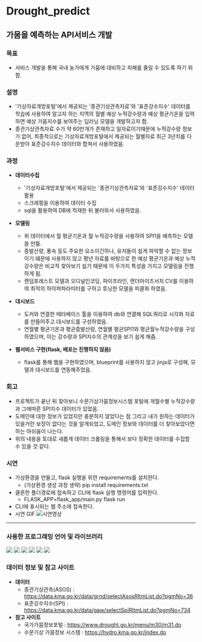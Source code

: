 # Drought_predict

## 가뭄을 예측하는 API서비스 개발


### 목표
 - 서비스 개발을 통해 국내 농가에게 가뭄에 대비하고 피해를 줄일 수 있도록 하기 위함.
### 설명
 - '기상자료개방포털'에서 제공되는 '종관기상관측자료'와 '표준강수지수' 데이터를 학습에 사용하여 알고자 하는 지역의 월별 예상 누적강수량과 예상 평균기온을 입력하면 예상 가뭄지수를 보여주는 딥러닝 모델을 개발하고자 함.
 - 종관기상관측자료 수가 약 60만개가 존재하고 일자료이기때문에 누적강수량 정보가 없어, 최종적으로는 기상자료개방포털에서 제공되는 월별자료 최근 3년치를 다운받아 표준강수지수 데이터와 합쳐서 사용하였음.
 

### 과정
 + **데이터수집**
   + '기상자료개방포털'에서 제공되는 '종관기상관측자료'와 '표준강수지수' 데이터 활용
   + 스크래핑을 이용하여 데이터 수집
   + sql을 활용하여 DB에 적재한 뒤 불러와서 사용하였음.

 + **모델링**
   + 위 데이터에서 월 평균기온과 월 누적강수량을 사용하여 SPI1을 예측하는 모델을 만듦.
   + 증발산량, 풍속 등도 주요한 요소이긴하나, 유저들이 쉽게 파악할 수 없는 정보이기 떄문에 사용하지 않고 평년 자료를 바탕으로 한 예상 평균기온과 예상 누적강수량은 비교적 찾아보기 쉽기 때문에 이 두가지 특성을 가지고 모델링을 진행하게 됨.
   + 랜덤포레스트 모델과 오디널인코딩, 파이프라인, 랜더마이즈서치 CV를 이용하여 최적의 하이퍼파라미터를 구하고 튜닝한 모델을 피클화 하였음.

 + **대시보드**
   + 도커와 연결한 메타베이스 툴을 이용하여 db와 연결해 SQL쿼리로 시각화 자료를 만들어주고 대시보드를 구성하였음.
   + 연월별 평균기온과 평균증발산량, 연월별 평균SPI1와 평균월누적강수량을 구성하였으며, 이는 강수량과 SPI지수의 관계성을 보기 쉽게 해줌.
 
 + **웹서비스 구현(flask, 배포는 진행하지 않음)**
   + flask를 통해 웹을 구현하였으며, blueprint를 사용하지 않고 jinja로 구성해, 모델과 대시보드를 연동해주었음.
   
### 회고
 - 프로젝트가 끝난 뒤 찾아보니 수문기상가뭄정보시스템 포털에 개월수별 누적강수량과 그에따른 SPI지수 데이터가 있었음.
 - 도메인에 대한 정보가 있었지만 충분하지 않았다는 점 그리고 내가 원하는 데이터가 있을거란 보장이 없다는 것을 알게되었고, 도메인 정보와 데이터를 더 찾아보았다면하는 아쉬움이 나는다.
 - 위의 내용을 토대로 새롭게 데이터 크롤링을 통해서 보다 정확한 데이터를 수집할 수 있을 것 같다.
 
### 시연
 + 가상환경을 만들고, flask 실행을 위한 requirements를 설치한다.
   + (가상환경 생성 과정 생략) pip install requirements.txt
 + 클론한 폴더경로에 접속하고 CLI에 flask 실행 명령어를 입력한다.
   + FLASK_APP=flask_app/main.py flask run
 + CLI에 표시되는 웹 주소에 접속한다.
 + 시연 GIF
 ![시연영상](https://user-images.githubusercontent.com/106226188/235339539-dbde660c-3785-48b6-8d93-be6457339b92.gif)

---

### 사용한 프로그래밍 언어 및 라이브러리
<img src="https://img.shields.io/badge/Python-yellow?style=flat"/> <img src="https://img.shields.io/badge/pandas-red?style=flat"/> <img src="https://img.shields.io/badge/sqlite3-blue?style=flat"/> <img src="https://img.shields.io/badge/sklearn-lightgrey?style=flat"/> <img src="https://img.shields.io/badge/pickle-green?style=flat"/> <img src="https://img.shields.io/badge/flask-orange?style=flat"/> 



### 데이터 정보 및 참고 사이트
 - **데이터**
   - 종관기상관측(ASOS) : https://data.kma.go.kr/data/grnd/selectAsosRltmList.do?pgmNo=36
   - 표준강수지수(SPI) : https://data.kma.go.kr/data/gaw/selectSpiRltmList.do?pgmNo=734
 - **참고 사이트**
   - 국가가뭄정보포털 : https://www.drought.go.kr/menu/m30/m31.do
   - 수문기상 가뭄정보 시스템 : https://hydro.kma.go.kr/index.do
